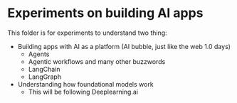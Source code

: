 # Experiments on building AI apps

This folder is for experiments to understand two thing:
- Building apps with AI as a platform (AI bubble, just like the web 1.0 days)
  - Agents
  - Agentic workflows and many other buzzwords
  - LangChain
  - LangGraph
- Understanding how foundational models work
  - This will be following Deeplearning.ai